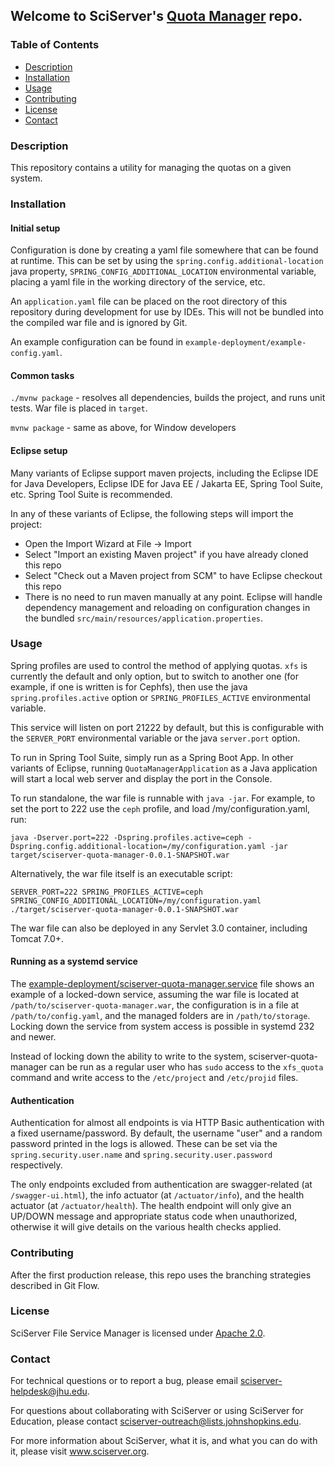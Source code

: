 <h2>Welcome to SciServer's <a href='https://github.com/sciserver/sciserver-quota-manager'>Quota Manager</a> repo.</h2>

<h3>Table of Contents</h3>
<ul>
<li><a href="#description">Description</a></li>
<li><a href="#installation">Installation</a></li>
<li><a href="#usage">Usage</a></li>
<li><a href="#contributing">Contributing</a></li>
<li><a href="#license">License</a></li>
<li><a href="#contact">Contact</a></li>
</ul>

<h3 id="description">Description</h3>

This repository contains a utility for managing the quotas on a given system.

<h3 id="installation">Installation</h3>

<h4>Initial setup</h4>

Configuration is done by creating a yaml file somewhere that can be found at runtime. This can be set by using the `spring.config.additional-location` java property, `SPRING_CONFIG_ADDITIONAL_LOCATION` environmental variable, placing a yaml file in the working directory of the service, etc.

An `application.yaml` file can be placed on the root directory of this repository during development for use by IDEs. This will not be bundled into the compiled war file and is ignored by Git.

An example configuration can be found in `example-deployment/example-config.yaml`.

<h4>Common tasks</h4>

`./mvnw package` - resolves all dependencies, builds the project, and runs unit tests. War file is placed in `target`.

`mvnw package` - same as above, for Window developers

<h4>Eclipse setup</h4>

Many variants of Eclipse support maven projects, including the Eclipse IDE for Java Developers, Eclipse IDE for Java EE / Jakarta EE, Spring Tool Suite, etc. Spring Tool Suite is recommended.

In any of these variants of Eclipse, the following steps will import the project:

- Open the Import Wizard at File -> Import
- Select "Import an existing Maven project" if you have already cloned this repo
- Select "Check out a Maven project from SCM" to have Eclipse checkout this repo
- There is no need to run maven manually at any point. Eclipse will handle dependency management and reloading on configuration changes in the bundled `src/main/resources/application.properties`.

<h3 id="usage">Usage</h3>

Spring profiles are used to control the method of applying quotas. `xfs` is currently the default and only option, but to switch to another one (for example, if one is written is for Cephfs), then use the java `spring.profiles.active` option or `SPRING_PROFILES_ACTIVE` environmental variable.

This service will listen on port 21222 by default, but this is configurable with the `SERVER_PORT` environmental variable or the java `server.port` option.

To run in Spring Tool Suite, simply run as a Spring Boot App.
In other variants of Eclipse, running `QuotaManagerApplication` as a Java application will start a local web server and display the port in the Console.

To run standalone, the war file is runnable with `java -jar`. For example, to set the port to 222 use the `ceph` profile, and load /my/configuration.yaml, run:

    java -Dserver.port=222 -Dspring.profiles.active=ceph -Dspring.config.additional-location=/my/configuration.yaml -jar target/sciserver-quota-manager-0.0.1-SNAPSHOT.war

Alternatively, the war file itself is an executable script:

	SERVER_PORT=222 SPRING_PROFILES_ACTIVE=ceph SPRING_CONFIG_ADDITIONAL_LOCATION=/my/configuration.yaml ./target/sciserver-quota-manager-0.0.1-SNAPSHOT.war

The war file can also be deployed in any Servlet 3.0 container, including Tomcat 7.0+.

<h4 id="systemd-service">Running as a systemd service</h4>

The [example-deployment/sciserver-quota-manager.service](example-deployment/sciserver-quota-manager.service) file shows
an example of a locked-down service, assuming the war file is located at `/path/to/sciserver-quota-manager.war`, the
configuration is in a file at `/path/to/config.yaml`, and the managed folders are in `/path/to/storage`. Locking down
the service from system access is possible in systemd 232 and newer.

Instead of locking down the ability to write to the system, sciserver-quota-manager can be run as a regular user who has `sudo` access to the `xfs_quota` command and write access to the `/etc/project` and `/etc/projid` files.

<h4 id="authentication">Authentication</h4>

Authentication for almost all endpoints is via HTTP Basic authentication with a fixed username/password. By default, the username "user" and a random password printed in the logs is allowed. These can be set via the `spring.security.user.name` and `spring.security.user.password` respectively.

The only endpoints excluded from authentication are swagger-related (at `/swagger-ui.html`), the info actuator (at `/actuator/info`), and the health actuator (at `/actuator/health`). The health endpoint will only give an UP/DOWN message and appropriate status code when unauthorized, otherwise it will give details on the various health checks applied.

<h3 id="contributing">Contributing</h3>
After the first production release, this repo uses the branching strategies described in Git Flow.

<h3 id="license">License</h3>

SciServer File Service Manager is licensed under <a href="http://www.sciserver.org/docs/license/LICENCE.txt" target="_blank">Apache 2.0</a>.

<h3 id="contact">Contact</h3>

For technical questions or to report a bug, please email sciserver-helpdesk@jhu.edu.

For questions about collaborating with SciServer or using SciServer for Education, please contact <a href="mailto:sciserver-outreach@lists.johnshopkins.edu">sciserver-outreach@lists.johnshopkins.edu</a>.

For more information about SciServer, what it is, and what you can do with it, please visit www.sciserver.org.
